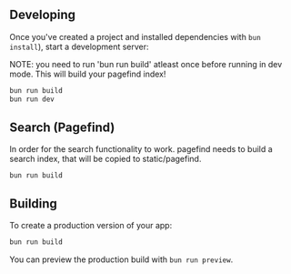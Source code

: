 ## Developing

Once you've created a project and installed dependencies with `bun install`), start a development server:

NOTE: you need to run 'bun run build' atleast once before running in dev mode. This will build your pagefind index!

```bash
bun run build
bun run dev
```

## Search (Pagefind)

In order for the search functionality to work. pagefind needs to build a search index, that will be copied to static/pagefind.

```
bun run build
```

## Building

To create a production version of your app:

```bash
bun run build
```

You can preview the production build with `bun run preview`.
